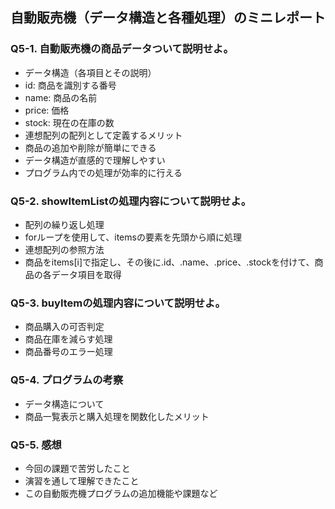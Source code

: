 ## 自動販売機（データ構造と各種処理）のミニレポート
### Q5-1. 自動販売機の商品データついて説明せよ。
* データ構造（各項目とその説明）
* id: 商品を識別する番号
* name: 商品の名前
* price: 価格
* stock: 現在の在庫の数
* 連想配列の配列として定義するメリット
* 商品の追加や削除が簡単にできる
* データ構造が直感的で理解しやすい
* プログラム内での処理が効率的に行える
### Q5-2. showItemListの処理内容について説明せよ。
* 配列の繰り返し処理
* forループを使用して、itemsの要素を先頭から順に処理
* 連想配列の参照方法
* 商品をitems[i]で指定し、その後に.id、.name、.price、.stockを付けて、商品の各データ項目を取得
### Q5-3. buyItemの処理内容について説明せよ。
* 商品購入の可否判定
* 商品在庫を減らす処理
* 商品番号のエラー処理
### Q5-4. プログラムの考察
* データ構造について
* 商品一覧表示と購入処理を関数化したメリット
### Q5-5. 感想
* 今回の課題で苦労したこと
* 演習を通して理解できたこと
* この自動販売機プログラムの追加機能や課題など
